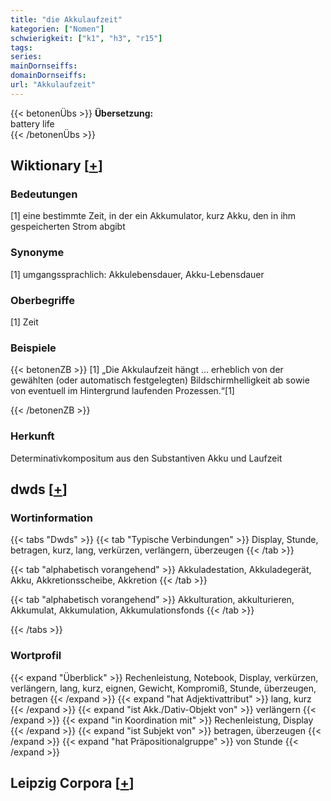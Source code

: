 ```yaml
---
title: "die Akkulaufzeit"
kategorien: ["Nomen"]
schwierigkeit: ["k1", "h3", "r15"]
tags:
series:
mainDornseiffs:
domainDornseiffs:
url: "Akkulaufzeit"
---
```


{{< betonenÜbs >}}
**Übersetzung:**  
battery life  
{{< /betonenÜbs >}}

## Wiktionary [[+](https://de.wiktionary.org/wiki/Akkulaufzeit)]

### Bedeutungen
[1] eine bestimmte Zeit, in der ein Akkumulator, kurz Akku, den in ihm gespeicherten Strom abgibt  

### Synonyme
[1] umgangssprachlich: Akkulebensdauer, Akku-Lebensdauer  

### Oberbegriffe
[1] Zeit  

### Beispiele
{{< betonenZB >}}
[1] „Die Akkulaufzeit hängt … erheblich von der gewählten (oder automatisch festgelegten) Bildschirmhelligkeit ab sowie von eventuell im Hintergrund laufenden Prozessen.“[1]  

{{< /betonenZB >}}
### Herkunft
Determinativkompositum aus den Substantiven Akku und Laufzeit  



## dwds [[+](https://www.dwds.de/wb/Akkulaufzeit)]

### Wortinformation
{{< tabs "Dwds" >}}
{{< tab "Typische Verbindungen" >}}
Display, Stunde, betragen, kurz, lang, verkürzen, verlängern, überzeugen
{{< /tab >}}

{{< tab "alphabetisch vorangehend" >}}
Akkuladestation, Akkuladegerät, Akku, Akkretionsscheibe, Akkretion
{{< /tab >}}

{{< tab "alphabetisch vorangehend" >}}
Akkulturation, akkulturieren, Akkumulat, Akkumulation, Akkumulationsfonds
{{< /tab >}}

{{< /tabs >}}

### Wortprofil
{{< expand "Überblick" >}} Rechenleistung, Notebook, Display, verkürzen, verlängern, lang, kurz, eignen, Gewicht, Kompromiß, Stunde, überzeugen, betragen {{< /expand >}}
{{< expand "hat Adjektivattribut" >}} lang, kurz {{< /expand >}}
{{< expand "ist Akk./Dativ-Objekt von" >}} verlängern {{< /expand >}}
{{< expand "in Koordination mit" >}} Rechenleistung, Display {{< /expand >}}
{{< expand "ist Subjekt von" >}} betragen, überzeugen {{< /expand >}}
{{< expand "hat Präpositionalgruppe" >}} von Stunde {{< /expand >}}

## Leipzig Corpora [[+](https://corpora.uni-leipzig.de/en/res?word=Akkulaufzeit&corpusId=deu_newscrawl-public_2018)]

